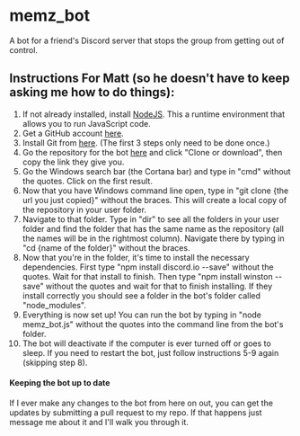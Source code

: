 # memz_bot
A bot for a friend's Discord server that stops the group from getting out of control.

## Instructions For Matt (so he doesn't have to keep asking me how to do things):
1. If not already installed, install <a href="https://nodejs.org/en/">NodeJS</a>.  This a runtime environment that allows you to run JavaScript code.
2. Get a GitHub account <a href="https://github.com/">here</a>.
3. Install Git from <a href="https://git-scm.com/downloads">here</a>.  (The first 3 steps only need to be done once.)
4. Go the repository for the bot <a href="https://github.com/davidfei222/memz_bot">here</a> and click "Clone or download", then copy the link they give you.
5. Go the Windows search bar (the Cortana bar) and type in "cmd" without the quotes.  Click on the first result.
6. Now that you have Windows command line open, type in "git clone {the url you just copied}" without the braces.  This will create a local copy of the repository in your user folder.
7. Navigate to that folder. Type in "dir" to see all the folders in your user folder and find the folder that has the same name as the repository (all the names will be in the rightmost column).  Navigate there by typing in "cd {name of the folder}" without the braces.
8. Now that you're in the folder, it's time to install the necessary dependencies. First type "npm install discord.io --save" without the quotes.  Wait for that install to finish.  Then type "npm install winston --save" without the quotes and wait for that to finish installing.  If they install correctly you should see a folder in the bot's folder called "node_modules".
9. Everything is now set up!  You can run the bot by typing in "node memz_bot.js" without the quotes into the command line from the bot's folder.    
10. The bot will deactivate if the computer is ever turned off or goes to sleep.  If you need to restart the bot, just follow instructions 5-9 again (skipping step 8).

#### Keeping the bot up to date
If I ever make any changes to the bot from here on out, you can get the updates by submitting a pull request to my repo.  If that happens just message me about it and I'll walk you through it.
